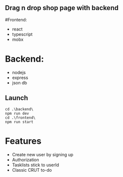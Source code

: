## Drag n drop shop page with backend

#Frontend:
* react
* typescript
* mobx

# Backend:
* nodejs
* express
* json db


## Launch
```
cd .\backend\
npm run dev
cd .\frontend\
npm run start
```

# Features
* Create new user by signing up
* Authorization
* Tasklists stick to userId
* Classic CRUT to-do
